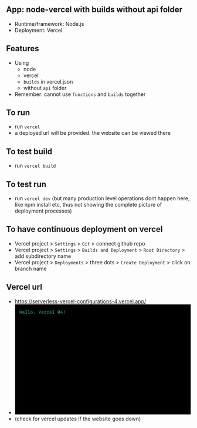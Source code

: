 ## App: node-vercel with builds without api folder

- Runtime/framework: Node.js
- Deployment: Vercel

## Features

- Using
  - node
  - vercel
  - `builds` in vercel.json
  - without `api` folder
- Remember: cannot use `functions` and `builds` together

## To run

- run `vercel`
- a deployed url will be provided. the website can be viewed there

## To test build

- run `vercel build`

## To test run

- run `vercel dev` (but many production level operations dont happen here, like npm install etc, thus not showing the complete picture of deployment processes)

## To have continuous deployment on vercel
- Vercel project > `Settings` > `Git` > connect github repo
- Vercel project > `Settings` > `Builds and Deployment` > `Root Directory` > add subdirectory name
- Vercel project > `Deployments` > three dots > `Create Deployment` > click on branch name

## Vercel url
- https://serverless-vercel-configurations-4.vercel.app/
- ![alt text](image.png)
- (check for vercel updates if the website goes down)